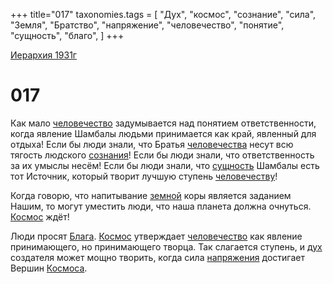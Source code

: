 +++
title="017"
taxonomies.tags = [
"Дух",
"космос",
"сознание",
"сила",
"Земля",
"Братство",
"напряжение",
"человечество",
"понятие",
"сущность",
"благо",
]
+++

[Иерархия 1931г](/agni/19312)

# 017
Как мало [человечество](/tags/человечество) задумывается над понятием ответственности, когда явление Шамбалы людьми принимается как край, явленный для отдыха! Если бы люди знали, что Братья [человечества](/tags/человечество) несут всю тягость людского [сознания](/tags/сознание)! Если бы люди знали, что ответственность за их умыслы несём! Если бы люди знали, что [сущность](/tags/сущность) Шамбалы есть тот Источник, который творит лучшую ступень [человечеству](/tags/человечество)!   

Когда говорю, что напитывание [земной](/tags/Земля) коры является заданием Нашим, то могут уместить люди, что наша планета должна очнуться. [Космос](/tags/космос) ждёт!   

Люди просят [Блага](/tags/благо). [Космос](/tags/космос) утверждает [человечество](/tags/человечество) как явление принимающего, но принимающего творца. Так слагается ступень, и [дух](/tags/Дух) создателя может мощно творить, когда сила [напряжения](/tags/напряжение) достигает Вершин [Космоса](/tags/космос).   

